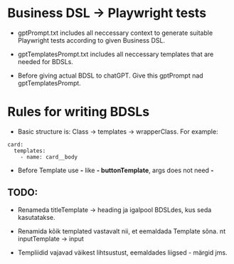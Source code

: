 # Business DSL -> Playwright tests

- gptPrompt.txt includes all neccessary context to generate suitable Playwright tests according to given Business DSL. 

- gptTemplatesPrompt.txt includes all neccessary templates that are needed for BDSLs.

- Before giving actual BDSL to chatGPT. Give this gptPrompt nad gptTemplatesPrompt.


# Rules for writing BDSLs
- Basic structure is: Class -> templates -> wrapperClass.
For example: 
```
card:
  templates:
    - name: card__body
```

- Before Template use **-** like **- buttonTemplate**, args does not need **-** 


## **TODO:**
- Renameda titleTemplate -> heading ja igalpool BDSLdes, kus seda kasutatakse.

- Renamida kõik templated vastavalt nii, et eemaldada Template sõna. nt inputTemplate -> input

- Templiidid vajavad väikest lihtsustust, eemaldades liigsed - märgid jms.
